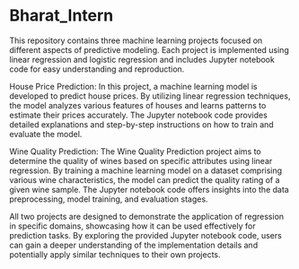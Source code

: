 # Bharat_Intern
This  repository contains three machine learning projects focused on different aspects of predictive modeling. Each project is implemented using linear regression and logistic regression  and includes Jupyter notebook code for easy understanding and reproduction.

House Price Prediction:
    In this project, a machine learning model is developed to predict house prices. By utilizing linear regression techniques, the model analyzes various features of houses and learns patterns to estimate their prices accurately. The Jupyter notebook code provides detailed explanations and step-by-step instructions on how to train and evaluate the model.

Wine Quality Prediction:
    The Wine Quality Prediction project aims to determine the quality of wines based on specific attributes using linear regression. By training a machine learning model on a dataset comprising various wine characteristics, the model can predict the quality rating of a given wine sample. The Jupyter notebook code offers insights into the data preprocessing, model training, and evaluation stages.


All two projects are designed to demonstrate the application of  regression in specific domains, showcasing how it can be used effectively for prediction tasks. By exploring the provided Jupyter notebook code, users can gain a deeper understanding of the implementation details and potentially apply similar techniques to their own projects.
